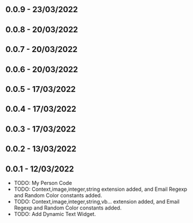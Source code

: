 ## 0.0.9 - 23/03/2022
## 0.0.8 - 20/03/2022
## 0.0.7 - 20/03/2022
## 0.0.6 - 20/03/2022
## 0.0.5 - 17/03/2022
## 0.0.4 - 17/03/2022
## 0.0.3 - 17/03/2022
## 0.0.2 - 13/03/2022
## 0.0.1 - 12/03/2022

* TODO: My Person Code
* TODO: Context,image,integer,string extension added, and Email Regexp and Random Color constants added.
* TODO: Context,image,integer,string,vb... extension added, and Email Regexp and Random Color constants added.
* TODO: Add Dynamic Text Widget.

